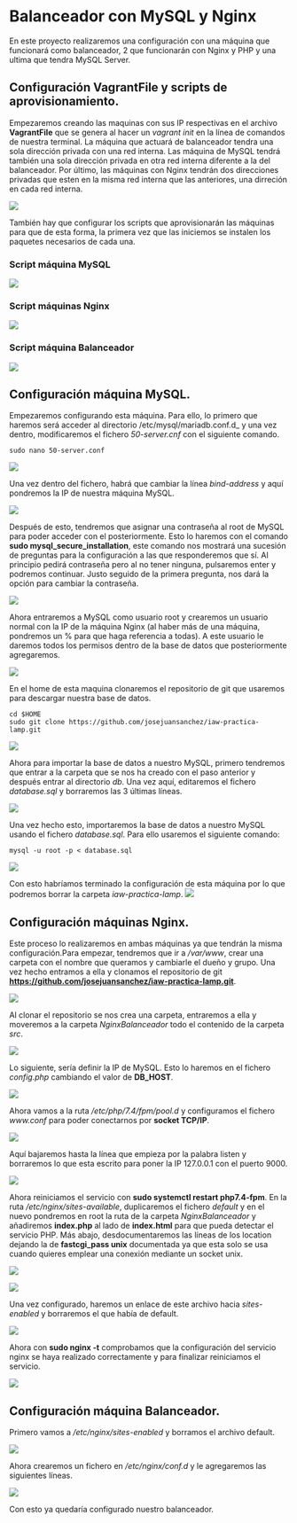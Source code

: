 # Balanceador con MySQL y Nginx

En este proyecto realizaremos una configuración con una máquina que funcionará como balanceador, 2 que funcionarán con Nginx y PHP y una ultima que tendra MySQL Server.

## Configuración VagrantFile y scripts de aprovisionamiento.

Empezaremos creando las maquinas con sus IP respectivas en el archivo **VagrantFile** que se genera al hacer un _vagrant init_ en la línea de comandos de nuestra terminal. La máquina que actuará de balanceador tendra una sola dirección privada con una red interna. Las máquina de MySQL tendrá también una sola dirección privada en otra red interna diferente a la del balanceador. Por último, las máquinas con Nginx tendrán dos direcciones privadas que esten en la misma red interna que las anteriores, una dirreción en cada red interna.

![](fotos/VagrantFile.png)

También hay que configurar los scripts que aprovisionarán las máquinas para que de esta forma, la primera vez que las iniciemos se instalen los paquetes necesarios de cada una.

### Script máquina MySQL

![](fotos/sql.png)

### Script máquinas Nginx

![](fotos/nginx.png)

### Script máquina Balanceador

![](fotos/balanceador.png)

## Configuración máquina MySQL.

Empezaremos configurando esta máquina. Para ello, lo primero que haremos será acceder al directorio /etc/mysql/mariadb.conf.d_ y una vez dentro, modificaremos el fichero _50-server.cnf_ con el siguiente comando.

    sudo nano 50-server.conf

![](fotos/1.png)

Una vez dentro del fichero, habrá que cambiar la línea _bind-address_ y aquí pondremos la IP de nuestra máquina MySQL.

![](fotos/2.png)

Después de esto, tendremos que asignar una contraseña al root de MySQL para poder acceder con el posteriormente. Esto lo haremos con el comando **sudo mysql_secure_installation**, este comando nos mostrará una sucesión de preguntas para la configuración a las que responderemos que sí. Al principio pedirá contraseña pero al no tener ninguna, pulsaremos enter y podremos continuar. Justo seguido de la primera pregunta, nos dará la opción para cambiar la contraseña.

![](fotos/3.png)

Ahora entraremos a MySQL como usuario root y crearemos un usuario normal con la IP de la máquina Nginx (al haber más de una máquina, pondremos un % para que haga referencia a todas). A este usuario le daremos todos los permisos dentro de la base de datos que posteriormente agregaremos.

![](fotos/4.png)

En el home de esta maquina clonaremos el repositorio de git que usaremos para descargar nuestra base de datos.

    cd $HOME
    sudo git clone https://github.com/josejuansanchez/iaw-practica-lamp.git

![](fotos/5.png)

Ahora para importar la base de datos a nuestro MySQL, primero tendremos que entrar a la carpeta que se nos ha creado con el paso anterior y después entrar al directorio _db_. Una vez aquí, editaremos el fichero _database.sql_ y borraremos las 3 últimas líneas.

![](fotos/6.png)

Una vez hecho esto, importaremos la base de datos a nuestro MySQL usando el fichero _database.sql_. Para ello usaremos el siguiente comando:

    mysql -u root -p < database.sql

![](fotos/7.png)

Con esto habríamos terminado la configuración de esta máquina por lo que podremos borrar la carpeta _iaw-practica-lamp_.
![](fotos/8.png)

## Configuración máquinas Nginx.

Este proceso lo realizaremos en ambas máquinas ya que tendrán la misma configuración.Para empezar, tendremos que ir a _/var/www_, crear una carpeta con el nombre que queramos y cambiarle el dueño y grupo. Una vez hecho entramos a ella y clonamos el repositorio de git **https://github.com/josejuansanchez/iaw-practica-lamp.git**.

![](fotos/1nginx.png)

Al clonar el repositorio se nos crea una carpeta, entraremos a ella y moveremos a la carpeta _NginxBalanceador_ todo el contenido de la carpeta _src_. 

![](fotos/2nginx.png)

Lo siguiente, sería definir la IP de MySQL. Esto lo haremos en el fichero _config.php_ cambiando el valor de **DB_HOST**.

![](fotos/3nginx.png)

Ahora vamos a la ruta _/etc/php/7.4/fpm/pool.d_ y configuramos el fichero _www.conf_ para poder conectarnos por **socket TCP/IP**.

![](fotos/4nginx.png)

Aquí bajaremos hasta la línea que empieza por la palabra listen y borraremos lo que esta escrito para poner la IP 127.0.0.1 con el puerto 9000.

![](fotos/5nginx.png)

Ahora reiniciamos el servicio con **sudo systemctl restart php7.4-fpm**. En la ruta _/etc/nginx/sites-available_, duplicaremos el fichero _default_ y en el nuevo pondremos en root la ruta de la carpeta _NginxBalanceador_ y añadiremos **index.php** al lado de **index.html** para que pueda detectar el servicio PHP. Más abajo, desdocumentaremos las líneas de los location dejando la de **fastcgi_pass unix** documentada ya que esta solo se usa cuando quieres emplear una conexión mediante un socket unix.

![](fotos/6nginx.png)

![](fotos/7nginx.png)

Una vez configurado, haremos un enlace de este archivo hacia _sites-enabled_ y borraremos el que había de default.

![](fotos/8nginx.png)

Ahora con **sudo nginx -t** comprobamos que la configuración del servicio nginx se haya realizado correctamente y para finalizar reiniciamos el servicio.

![](fotos/9nginx.png)

## Configuración máquina Balanceador.

Primero vamos a _/etc/nginx/sites-enabled_ y borramos el archivo default.

![](fotos/1bal.png)

Ahora crearemos un fichero en _/etc/nginx/conf.d_ y le agregaremos las siguientes líneas.

![](fotos/2bal.png)

Con esto ya quedaría configurado nuestro balanceador.
